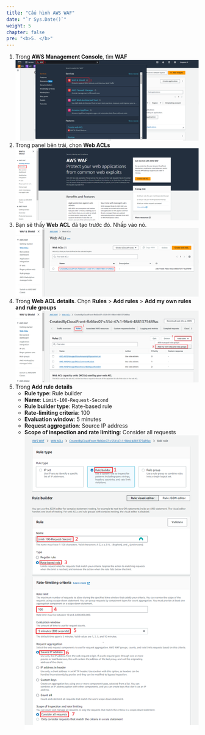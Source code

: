 ```yaml
---
title: "Cấu hình AWS WAF"
date: "`r Sys.Date()`"
weight: 5
chapter: false
pre: "<b>5. </b>"
---
```


1. Trong **AWS Management Console**, tìm **WAF**
![waf-1](/images/waf-1.png)
2. Trong panel bên trái, chọn **Web ACLs**
![waf-2](/images/waf-2.png)
3. Bạn sẽ thấy **Web ACL** đã tạo trước đó. Nhấp vào nó.
![waf-3](/images/waf-3.png)
4. Trong **Web ACL details**. Chọn **Rules** > **Add rules** > **Add my own rules and rule groups**
![waf-4](/images/waf-4.png)
5. Trong **Add rule details**
   - **Rule type**: Rule builder
   - **Name**: `Limit-100-Request-Second`
   - **Rule builder type**: Rate-based rule
   - **Rate-limiting criteria**: 100
   - **Evaluation window**: 5 minutes
   - **Request aggregation**: Source IP address
   - **Scope of inspection and rate limiting**: Consider all requests
![waf-3](/images/waf-5.png)